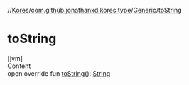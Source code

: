 //[Kores](../../index.md)/[com.github.jonathanxd.kores.type](../index.md)/[Generic](index.md)/[toString](to-string.md)



# toString  
[jvm]  
Content  
open override fun [toString](to-string.md)(): [String](https://kotlinlang.org/api/latest/jvm/stdlib/kotlin/-string/index.html)  



